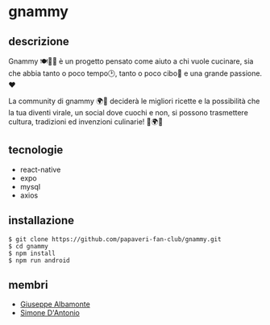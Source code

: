 # gnammy
## descrizione
Gnammy 🍽️👨‍🍳 è un progetto pensato come aiuto a chi vuole cucinare, sia che abbia tanto o poco tempo🕑,
tanto o poco cibo🍅 e una grande passione.❤️ 

La community di gnammy 🌍👥 deciderà le migliori ricette e la possibilità che la tua diventi virale, un social dove cuochi e non, si possono trasmettere cultura, tradizioni ed invenzioni culinarie! 🌟🌍💡

## tecnologie
* react-native
* expo
* mysql
* axios

## installazione
```
$ git clone https://github.com/papaveri-fan-club/gnammy.git
$ cd gnammy
$ npm install
$ npm run android
```

## membri
* [Giuseppe Albamonte](https://github.com/6Bello)
* [Simone D'Antonio](https://github.com/simoodantonio)
